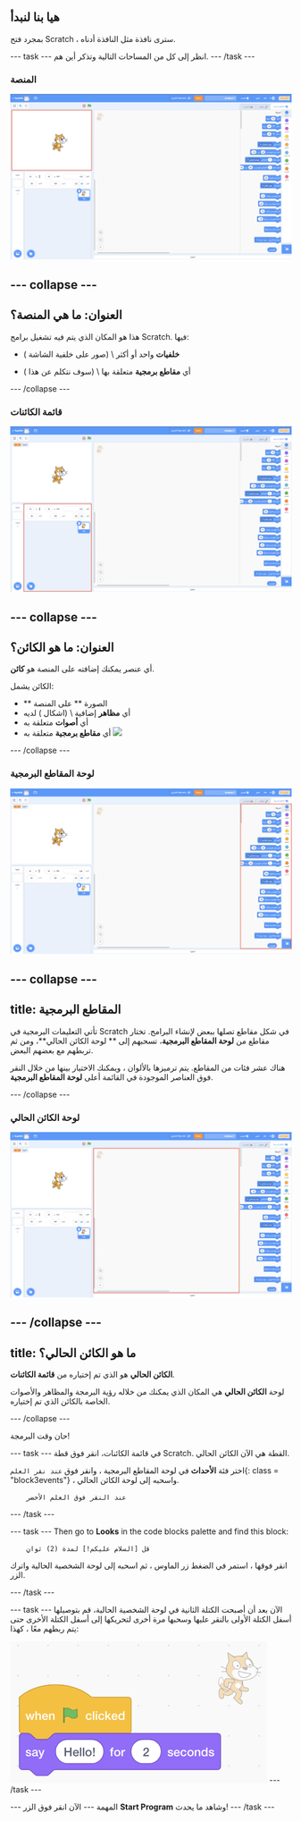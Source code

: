 ## هيا بنا لنبدأ

بمجرد فتح Scratch ، سترى نافذة مثل النافذة أدناه.

\--- task \--- انظر إلى كل من المساحات التالية وتذكر أين هم. \--- /task \---

### المنصة

![نافذة Scratch مع تسليط الضوء على المنصة](images/hlStage.png)

## \--- collapse \---

## العنوان: ما هي المنصة؟

هذا هو المكان الذي يتم فيه تشغيل برامج Scratch. فيها:

* **خلفيات** واحد أو أكثر \ (صور على خلفية الشاشة \)

* أي **مقاطع برمجية** متعلقة بها \ (سوف نتكلم عن هذا \)

\--- /collapse \---

### قائمة الكائنات

![نافذة Scratch مع تسليط الضوء على قائمة الشخصيات](images/hlSpriteList.png)

## \--- collapse \---

## العنوان: ما هو الكائن؟

أي عنصر يمكنك إضافته على المنصة هو **كائن**.

الكائن يشمل:

* ** الصورة ** على المنصة
* أي **مظاهر** إضافية \ (اشكال \) لديه
* أي **أصوات** متعلقة به
* أي **مقاطع برمجية** متعلقة به ![](images/setup2.png)

\--- /collapse \---

### لوحة المقاطع البرمجية

![نافذة Scratch مع تسليط الضوء على لوحة الكتل](images/hlBlocksPalette.png)

## \--- collapse \---

## title: المقاطع البرمجية

تأتي التعليمات البرمجية في Scratch في شكل مقاطع تصلها ببعض لإنشاء البرامج. تختار مقاطع من **لوحة المقاطع البرمجية**، تسحبهم إلى ** لوحة الكائن الحالي**، ومن ثم تربطهم مع بعضهم البعض.

هناك عشر فئات من المقاطع. يتم ترميزها بالألوان ، ويمكنك الاختيار بينها من خلال النقر فوق العناصر الموجودة في القائمة أعلى **لوحة المقاطع البرمجية**.

\--- /collapse \---

### لوحة الكائن الحالي

![نافذة Scratch مع تسليط الضوء على لوحة الشخصية الحالية](images/hlCurrentSpritePanel.png)

## \--- /collapse \---

## title: ما هو الكائن الحالي؟

**الكائن الحالي** هو الذي تم إختياره من **قائمة الكائنات**.

لوحة **الكائن الحالي** هي المكان الذي يمكنك من خلاله رؤية البرمجة والمظاهر والأصوات الخاصة بالكائن الذي تم إختياره.

\--- /collapse \---

حان وقت البرمجة!

\--- task \--- في قائمة الكائنات، انقر فوق قطة Scratch. القطة هي الآن الكائن الحالي.

اختر فئة **الأحداث** في لوحة المقاطع البرمجية ، وانقر فوق `عند نقر العلم`{: class = "block3events"} ، واسحبه إلى لوحة الكائن الحالي.

```blocks3
    عند النقر فوق العلم الأخضر
```

\--- /task \---

\--- task \--- Then go to **Looks** in the code blocks palette and find this block:

```blocks3
    قل [السلام عليكم!] لمدة (2) ثوانٍ
```

انقر فوقها ، استمر في الضغط زر الماوس ، ثم اسحبه إلى لوحة الشخصية الحالية واترك الزر.

\--- /task \---

\--- task \--- الآن بعد أن أصبحت الكتلة الثانية في لوحة الشخصية الحالية، قم بتوصيلها أسفل الكتلة الأولى بالنقر عليها وسحبها مرة أخرى لتحريكها إلى أسفل الكتلة الأخرى حتى يتم ربطهم معًا ، كهذا:

![](images/setup3.png) \--- /task \---

\--- المهمة \--- الآن انقر فوق الزر **Start Program** وشاهد ما يحدث! \--- /task \---